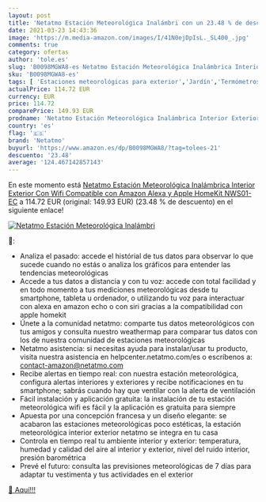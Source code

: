 ```yaml
---
layout: post
title: 'Netatmo Estación Meteorológica Inalámbri con un 23.48 % de descuento'
date: 2021-03-23 14:43:36
image: 'https://m.media-amazon.com/images/I/41N0ejDpIsL._SL400_.jpg'
comments: true
category: ofertas
author: 'tole.es'
slug: 'B0098MGWA8-es Netatmo Estación Meteorológica Inalámbrica Interior...'
sku: 'B0098MGWA8-es'
tags: [ 'Estaciones meteorológicas para exterior','Jardín','Termómetros e instrumentos meteorológicos','alexa','netatmo', ]
actualPrice: 114.72 EUR
currency: EUR
price: 114.72
comparePrice: 149.93 EUR
prodname: 'Netatmo Estación Meteorológica Inalámbrica Interior Exterior Con Wifi  Compatible con Amazon Alexa y Apple HomeKit  NWS01-EC'
country: 'es'
flag: '🇪🇸'
brand: 'Netatmo'
buyurl: 'https://www.amazon.es/dp/B0098MGWA8/?tag=tolees-21'
descuento: '23.48'
average: '124.467142857143'
---
```


En este momento está [Netatmo Estación Meteorológica Inalámbrica Interior Exterior Con Wifi  Compatible con Amazon Alexa y Apple HomeKit  NWS01-EC](https://www.amazon.es/dp/B0098MGWA8/?tag=tolees-21) a 114.72 EUR (original: 149.93 EUR) (23.48 %  de descuento) en el siguiente enlace!

[![Netatmo Estación Meteorológica Inalámbri](https://m.media-amazon.com/images/I/41N0ejDpIsL._SL400_.jpg)](https://www.amazon.es/dp/B0098MGWA8/?tag=tolees-21)

🔎:

- Analiza el pasado: accede el histórial de tus datos para observar lo que sucede cuando no estás o analiza los gráficos para entender las tendencias meteorológicas
- Accede a tus datos a distancia y con tu voz: accede con total facilidad y en todo momento a tus mediciones meteorológicas desde tu smartphone, tableta u ordenador, o utilizando tu voz para interactuar con alexa en amazon echo o con siri gracias a la compatibilidad con apple homekit
- Únete a la comunidad netatmo: comparte tus datos meteorológicos con tus amigos y consulta nuestro weathermap para comparar tus datos con los de nuestra comunidad de estaciones meteorológicas
- Netatmo asistencia: si necesitas ayuda para instalar/usar tu producto, visita nuestra asistencia en helpcenter.netatmo.com/es o escríbenos a: contact-amazon@netatmo.com
- Recibe alertas en tiempo real: con nuestra estación meteorológica, configura alertas interiores y exteriores y recibe notificaciones en tu smartphone; sabrás cuando hay que ventilar con la alerta de ventilación
- Fácil instalación y aplicación gratuita: la instalación de tu estación meteorológica wifi es fácil y la aplicación es gratuita para siempre
- Apuesta por una concepción francesa y un diseño elegante: se acabaron las estaciones meteorológicas poco estéticas, la estación meteorológica interior exterior netatmo se integra en tu casa
- Controla en tiempo real tu ambiente interior y exterior: temperatura, humedad y calidad del aire al interior y exterior, nivel del ruido interior, presión barométrica
- Prevé el futuro: consulta las previsiones meteorológicas de 7 días para adaptar tu vestimenta y tus actividades en el exterior

[🛒 Aquí!!!](https://www.amazon.es/dp/B0098MGWA8/?tag=tolees-21)
